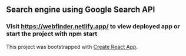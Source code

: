 ## Search engine using Google Search API

### Visit https://webfinder.netlify.app/ to view deployed app or start the project with npm start

This project was bootstrapped with [Create React App](https://github.com/facebook/create-react-app).

